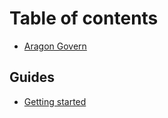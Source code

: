 # Table of contents

* [Aragon Govern](README.md)

## Guides

* [Getting started](guides/getting-started.md)

